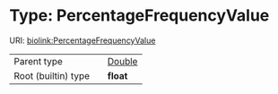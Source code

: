 
# Type: PercentageFrequencyValue




URI: [biolink:PercentageFrequencyValue](https://w3id.org/biolink/vocab/PercentageFrequencyValue)

|  |  |  |
| --- | --- | --- |
| Parent type | | [Double](types/Double.md) |
| Root (builtin) type | | **float** |
